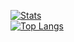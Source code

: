 [![Stats](https://github-stats-alpha.vercel.app/api/?username=Harren06 "Stats")](https://github.com/Harren06 "Stats")<br>
[![Top Langs](https://github-readme-stats.vercel.app/api/top-langs/?username=Harren06&theme=omni)](https://github.com/anuraghazra/github-readme-stats)
